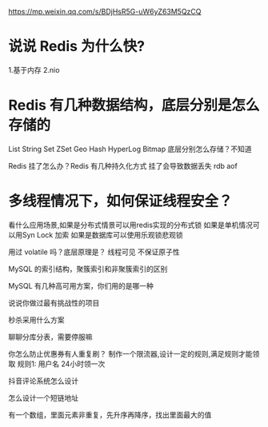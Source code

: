 https://mp.weixin.qq.com/s/BDjHsR5G-uW6yZ63M5QzCQ

# 说说 Redis 为什么快?
1.基于内存
2.nio

# Redis 有几种数据结构，底层分别是怎么存储的
List String Set ZSet Geo Hash HyperLog Bitmap
底层分别怎么存储？不知道

Redis 挂了怎么办？Redis 有几种持久化方式
挂了会导致数据丢失  rdb aof


# 多线程情况下，如何保证线程安全？
看什么应用场景,如果是分布式情景可以用redis实现的分布式锁
如果是单机情况可以用Syn Lock 加索
如果是数据库可以使用乐观锁悲观锁

用过 volatile 吗？底层原理是？
线程可见 不保证原子性  

MySQL 的索引结构，聚簇索引和非聚簇索引的区别

MySQL 有几种高可用方案，你们用的是哪一种


说说你做过最有挑战性的项目

秒杀采用什么方案

聊聊分库分表，需要停服嘛

你怎么防止优惠券有人重复刷？
制作一个限流器,设计一定的规则,满足规则才能领取
规则1: 用户名 24小时领一次

抖音评论系统怎么设计

怎么设计一个短链地址

有一个数组，里面元素非重复，先升序再降序，找出里面最大的值
